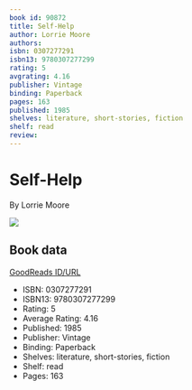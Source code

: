 ```yaml
---
book id: 90872
title: Self-Help
author: Lorrie Moore
authors: 
isbn: 0307277291
isbn13: 9780307277299
rating: 5
avgrating: 4.16
publisher: Vintage
binding: Paperback
pages: 163
published: 1985
shelves: literature, short-stories, fiction
shelf: read
review: 
---
```


# Self-Help

By Lorrie Moore

![](https://i.gr-assets.com/images/S/compressed.photo.goodreads.com/books/1320508350l/90872.jpg)

## Book data

[GoodReads ID/URL](https://www.goodreads.com/book/show/90872)

- ISBN: 0307277291
- ISBN13: 9780307277299
- Rating: 5
- Average Rating: 4.16
- Published: 1985
- Publisher: Vintage
- Binding: Paperback
- Shelves: literature, short-stories, fiction
- Shelf: read
- Pages: 163


